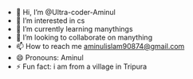 - 👋 Hi, I’m @Ultra-coder-Aminul
- 👀 I’m interested in cs
- 🌱 I’m currently learning manythings
- 💞️ I’m looking to collaborate on manything
- 📫 How to reach me aminulislam90874@gmail.com
- 😄 Pronouns: Aminul
- ⚡ Fun fact: i am from a village in Tripura

<!---
Ultra-coder-Aminul/Ultra-coder-Aminul is a ✨ special ✨ repository because its `README.md` (this file) appears on your GitHub profile.
You can click the Preview link to take a look at your changes.
--->
